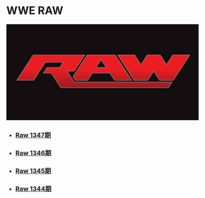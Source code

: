 # WWE RAW

![](logo.jpg)

- ### [Raw 1347期](2019/Raw-1347/readme.md)
- ### [Raw 1346期](2019/Raw-1346/readme.md)
- ### [Raw 1345期](2019/Raw-1345/readme.md)
- ### [Raw 1344期](2019/Raw-1344/readme.md)


